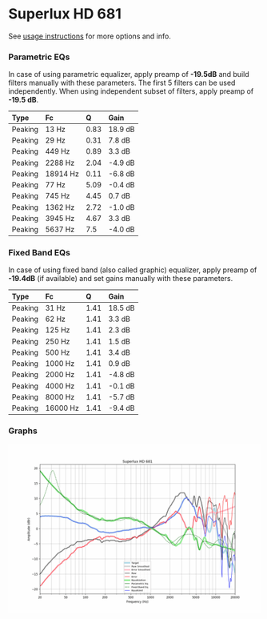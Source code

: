 # Superlux HD 681
See [usage instructions](https://github.com/jaakkopasanen/AutoEq#usage) for more options and info.

### Parametric EQs
In case of using parametric equalizer, apply preamp of **-19.5dB** and build filters manually
with these parameters. The first 5 filters can be used independently.
When using independent subset of filters, apply preamp of **-19.5 dB**.

| Type    | Fc       |    Q | Gain    |
|:--------|:---------|:-----|:--------|
| Peaking | 13 Hz    | 0.83 | 18.9 dB |
| Peaking | 29 Hz    | 0.31 | 7.8 dB  |
| Peaking | 449 Hz   | 0.89 | 3.3 dB  |
| Peaking | 2288 Hz  | 2.04 | -4.9 dB |
| Peaking | 18914 Hz | 0.11 | -6.8 dB |
| Peaking | 77 Hz    | 5.09 | -0.4 dB |
| Peaking | 745 Hz   | 4.45 | 0.7 dB  |
| Peaking | 1362 Hz  | 2.72 | -1.0 dB |
| Peaking | 3945 Hz  | 4.67 | 3.3 dB  |
| Peaking | 5637 Hz  | 7.5  | -4.0 dB |

### Fixed Band EQs
In case of using fixed band (also called graphic) equalizer, apply preamp of **-19.4dB**
(if available) and set gains manually with these parameters.

| Type    | Fc       |    Q | Gain    |
|:--------|:---------|:-----|:--------|
| Peaking | 31 Hz    | 1.41 | 18.5 dB |
| Peaking | 62 Hz    | 1.41 | 3.3 dB  |
| Peaking | 125 Hz   | 1.41 | 2.3 dB  |
| Peaking | 250 Hz   | 1.41 | 1.5 dB  |
| Peaking | 500 Hz   | 1.41 | 3.4 dB  |
| Peaking | 1000 Hz  | 1.41 | 0.9 dB  |
| Peaking | 2000 Hz  | 1.41 | -4.8 dB |
| Peaking | 4000 Hz  | 1.41 | -0.1 dB |
| Peaking | 8000 Hz  | 1.41 | -5.7 dB |
| Peaking | 16000 Hz | 1.41 | -9.4 dB |

### Graphs
![](./Superlux%20HD%20681.png)